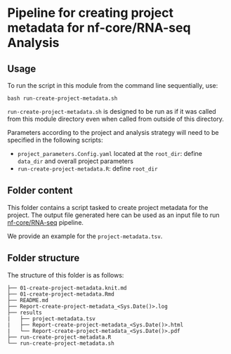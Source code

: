 # Pipeline for creating project metadata for nf-core/RNA-seq Analysis

## Usage

To run the script in this module from the command line sequentially, use:

```
bash run-create-project-metadata.sh
```

`run-create-project-metadata.sh` is designed to be run as if it was called from this module directory even when called from outside of this directory.

Parameters according to the project and analysis strategy will need to be specified in the following scripts:
- `project_parameters.Config.yaml` located at the `root_dir`: define `data_dir` and overall project parameters
- `run-create-project-metadata.R`: define `root_dir`


## Folder content
This folder contains a script tasked to create project metadata for the project. The output file generated here can be used as an input file to run [nf-core/RNA-seq](https://nf-co.re/rnaseq/3.14.0) pipeline.

We provide an example for the `project-metadata.tsv`.

## Folder structure 

The structure of this folder is as follows:

```
├── 01-create-project-metadata.knit.md
├── 01-create-project-metadata.Rmd
├── README.md
├── Report-create-project-metadata_<Sys.Date()>.log
├── results
|   ├── project-metadata.tsv
|   ├── Report-create-project-metadata_<Sys.Date()>.html
|   └── Report-create-project-metadata_<Sys.Date()>.pdf
├── run-create-project-metadata.R
└── run-create-project-metadata.sh
```

